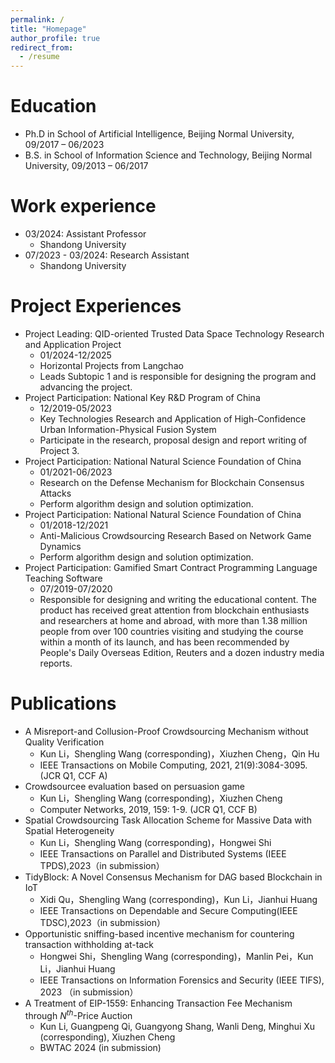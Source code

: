 ```yaml
---
permalink: /
title: "Homepage"
author_profile: true
redirect_from:
  - /resume
---
```


Education
======
* Ph.D in School of Artificial Intelligence, Beijing Normal University, 09/2017 – 06/2023
* B.S. in School of Information Science and Technology, Beijing Normal University, 09/2013 – 06/2017

Work experience
======
* 03/2024: Assistant Professor
  * Shandong University
* 07/2023 - 03/2024: Research Assistant
  * Shandong University

Project Experiences
=====
* Project Leading: QID-oriented Trusted Data Space Technology Research and Application Project
  * 01/2024-12/2025
  * Horizontal Projects from Langchao
  * Leads Subtopic 1 and is responsible for designing the program and advancing the project.
* Project Participation: National Key R&D Program of China
  * 12/2019-05/2023
  * Key Technologies Research and Application of High-Confidence Urban Information-Physical Fusion System 
  * Participate in the research, proposal design and report writing of Project 3.
* Project Participation: National Natural Science Foundation of China
  * 01/2021-06/2023
  * Research on the Defense Mechanism for Blockchain Consensus Attacks
  * Perform algorithm design and solution optimization.
* Project Participation: National Natural Science Foundation of China
  * 01/2018-12/2021
  * Anti-Malicious Crowdsourcing Research Based on Network Game Dynamics
  * Perform algorithm design and solution optimization.
* Project Participation: Gamified Smart Contract Programming Language Teaching Software
  * 07/2019-07/2020
  * Responsible for designing and writing the educational content. The product has received great attention from blockchain enthusiasts and researchers at home and abroad, with more than 1.38 million people from over 100 countries visiting and studying the course within a month of its launch, and has been recommended by People's Daily Overseas Edition, Reuters and a dozen industry media reports.
  
Publications
======
* A Misreport-and Collusion-Proof Crowdsourcing Mechanism without Quality Verification
  * Kun Li，Shengling Wang (corresponding)，Xiuzhen Cheng，Qin Hu
  * IEEE Transactions on Mobile Computing, 2021, 21(9):3084-3095. (JCR Q1, CCF A)
* Crowdsourcee evaluation based on persuasion game
  * Kun Li，Shengling Wang (corresponding)，Xiuzhen Cheng
  * Computer Networks, 2019, 159: 1-9. (JCR Q1, CCF B)
* Spatial Crowdsourcing Task Allocation Scheme for Massive Data with Spatial Heterogeneity
  * Kun Li，Shengling Wang (corresponding)，Hongwei Shi
  * IEEE Transactions on Parallel and Distributed Systems (IEEE TPDS),2023（in submission）
* TidyBlock: A Novel Consensus Mechanism for DAG based Blockchain in IoT
  * Xidi Qu，Shengling Wang (corresponding)，Kun Li，Jianhui Huang
  * IEEE Transactions on Dependable and Secure Computing(IEEE TDSC),2023（in submission）
* Opportunistic sniffing-based incentive mechanism for countering transaction withholding at-tack
  * Hongwei Shi，Shengling Wang (corresponding)，Manlin Pei，Kun Li，Jianhui Huang
  * IEEE Transactions on Information Forensics and Security (IEEE TIFS), 2023 （in submission）
* A Treatment of EIP-1559: Enhancing Transaction Fee Mechanism through $N^{th}$-Price Auction
  * Kun Li, Guangpeng Qi, Guangyong Shang, Wanli Deng, Minghui Xu (corresponding), Xiuzhen Cheng
  * BWTAC 2024 (in submission)
